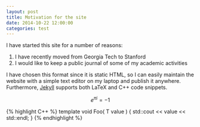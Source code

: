```yaml
---
layout: post
title: Motivation for the site
date: 2014-10-22 12:00:00
categories: test
---
```


I have started this site for a number of reasons:

1. I have recently moved from Georgia Tech to Stanford
2. I would like to keep a public journal of some of my academic activities

I have chosen this format since it is static HTML, so I can easily maintain
the website with a simple text editor on my laptop and publish it anywhere.
Furthermore, [Jekyll][jekyll] supports both LaTeX and C++ code snippets.

$$ e^{\pi i} = -1  $$

{% highlight C++ %}
template<typename T>
void Foo( T value )
{ std::cout << value << std::endl; }
{% endhighlight %}

[jekyll]:      http://jekyllrb.com
